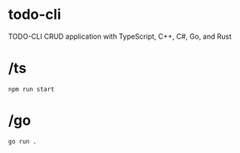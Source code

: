 # todo-cli

TODO-CLI CRUD application with TypeScript, C++, C#, Go, and Rust

# /ts

```
npm run start
```

# /go

```
go run .
```
